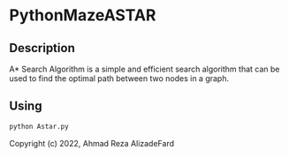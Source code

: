 # PythonMazeASTAR

## Description 
A* Search Algorithm is a simple and efficient search algorithm that can be used to find the optimal path between two nodes in a graph.

## Using

```bash
python Astar.py
```

Copyright (c) 2022, Ahmad Reza AlizadeFard
